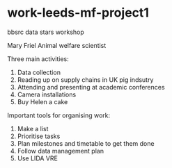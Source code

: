 # work-leeds-mf-project1
bbsrc data stars workshop

Mary Friel
Animal welfare scientist

Three main activities:
  1. Data collection
  2. Reading up on supply chains in UK pig indsutry
  3. Attending and presenting at academic conferences
  4. Camera installations
  5. Buy Helen a cake
  
Important tools for organising work:
  1. Make a list
  2. Prioritise tasks
  3. Plan milestones and timetable to get them done
  4. Follow data management plan
  5. Use LIDA VRE
